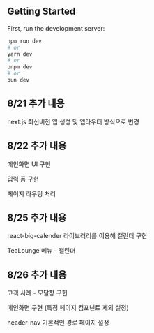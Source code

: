 ## Getting Started

First, run the development server:

```bash
npm run dev
# or
yarn dev
# or
pnpm dev
# or
bun dev
```

## 8/21 추가 내용

next.js 최신버전 앱 생성 및 앱라우터 방식으로 변경

## 8/22 추가 내용

메인화면 UI 구현

입력 폼 구현

페이지 라우팅 처리

## 8/25 추가 내용

react-big-calender 라이브러리를 이용해 캘린더 구현

TeaLounge 메뉴 - 캘린더

## 8/26 추가 내용

고객 사례 - 모달창 구현

메인화면 구현
(특정 페이지 컴포넌트 제외 설정)

header-nav 기본적인 경로 페이지 설정

